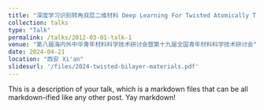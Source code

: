```yaml
---
title: "深度学习识别转角双层二维材料 Deep Learning For Twisted Atomically Thin Bilayer Materials "
collection: talks
type: "Talk"
permalink: /talks/2012-03-01-talk-1
venue: "第八届海内外中华青年材料科学技术研讨会暨第十九届全国青年材料科学技术研讨会"
date: 2024-04-21
location: "西安 Xi'an"
slidesurl: '/files/2024-twisted-bilayer-materials.pdf'
---
```


This is a description of your talk, which is a markdown files that can be all markdown-ified like any other post. Yay markdown!
